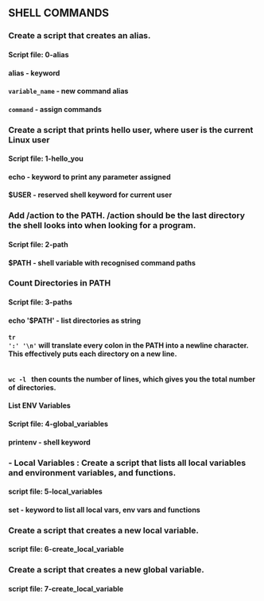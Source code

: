## SHELL COMMANDS

### Create a script that creates an alias.
#### Script file: 0-alias
#### alias - keyword
#### <code>variable_name</code> - new command alias
#### <code>command</code> - assign commands


### Create a script that prints hello user, where user is the current Linux user
#### Script file: 1-hello_you
#### echo - keyword to print any parameter assigned 
#### $USER - reserved shell keyword for current user

### Add /action to the PATH. /action should be the last directory the shell looks into when looking for a program.
#### Script file: 2-path
#### $PATH - shell variable with recognised command paths

### Count Directories in PATH
#### Script file: 3-paths
#### echo '$PATH' - list directories as string
#### <code>tr ':' '\n'</code> will translate every colon in the PATH into a newline character. This effectively puts each directory on a new line.
#### <code> wc -l </code> then counts the number of lines, which gives you the total number of directories.


#### List ENV Variables
#### Script file: 4-global_variables
#### printenv - shell keyword

### - Local Variables : Create a script that lists all local variables and environment variables, and functions.
#### script file: 5-local_variables
#### set - keyword to list all local vars, env vars and functions

### Create a script that creates a new local variable.
#### script file: 6-create_local_variable

### Create a script that creates a new global variable.
#### script file: 7-create_local_variable
